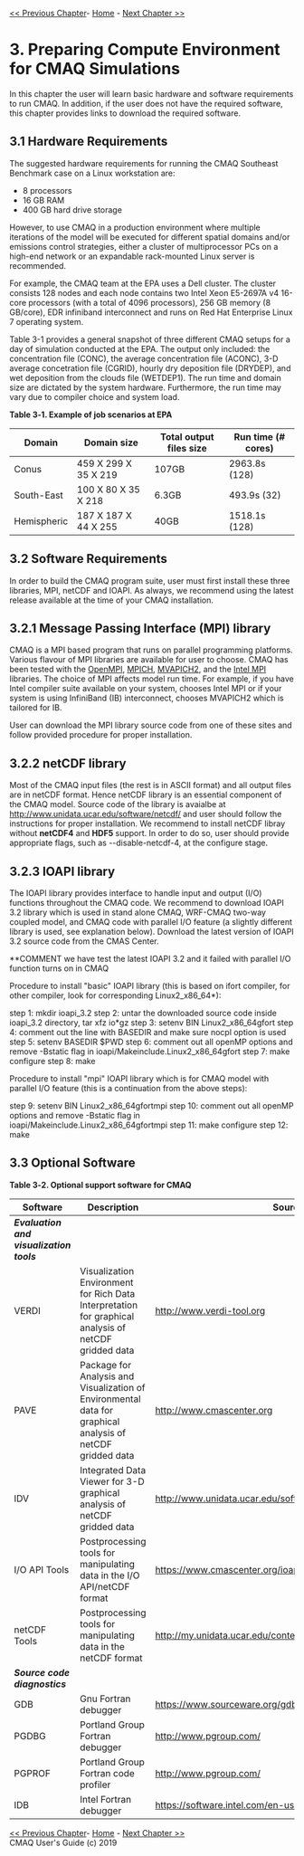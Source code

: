 
<!-- BEGIN COMMENT -->

 [<< Previous Chapter](CMAQ_UG_ch02_program_structure.md)- [Home](README.md) - [Next Chapter >>](CMAQ_UG_ch04_model_inputs.md)

<!-- END COMMENT -->

# 3. Preparing Compute Environment for CMAQ Simulations

In this chapter the user will learn basic hardware and software requirements to run CMAQ. In addition, if the user does not have the required software, this chapter provides links to download the required software. 

## 3.1 Hardware Requirements

The suggested hardware requirements for running the CMAQ Southeast Benchmark case on a Linux workstation are:

-   8 processors
-   16 GB RAM
-   400 GB hard drive storage

However, to use CMAQ in a production environment where multiple iterations of the model will be executed for different spatial domains and/or emissions control strategies, either a cluster of multiprocessor PCs on a high-end network or an expandable rack-mounted Linux server is recommended.

For example, the CMAQ team at the EPA uses a Dell cluster. The cluster consists 128 nodes and each node contains two Intel Xeon E5-2697A v4 16-core processors (with a total of 4096 processors), 256 GB memory (8 GB/core), EDR infiniband interconnect and runs on Red Hat Enterprise Linux 7 operating system.

Table 3-1 provides a general snapshot of three different CMAQ setups for a day of simulation conducted at the EPA. The output only included: the concentration file (CONC), the average concentration file (ACONC), 3-D average concetration file (CGRID), hourly dry deposition file (DRYDEP), and wet deposition from the clouds file (WETDEP1). The run time and domain size are dictated by the system hardware. Furthermore, the run time may vary due to compiler choice and system load.

**Table 3‑1. Example of job scenarios at EPA**

|**Domain**|**Domain size**| **Total output files size** | **Run time (# cores)**  | 
|------------|-------------------------------|-------|--|
| Conus | 459 X 299 X 35 X 219 | 107GB | 2963.8s (128) |
| South-East | 100 X 80 X 35 X 218 | 6.3GB | 493.9s (32) |
| Hemispheric | 187 X 187 X 44 X 255 | 40GB | 1518.1s (128) |

## 3.2 Software Requirements

In order to build the CMAQ program suite, user must first install these three libraries, MPI, netCDF and IOAPI. As always, we recommend using the latest release available at the time of your CMAQ installation.


## 3.2.1 Message Passing Interface (MPI) library

CMAQ is a MPI based program that runs on parallel programming platforms. Various flavour of MPI libraries are available for user to choose. CMAQ has been tested with the [OpenMPI](https://www.open-mpi.org), [MPICH](https://www.mpich.org/downloads), [MVAPICH2](http://mvapich.cse.ohio-state.edu), and the [Intel MPI](https://software.intel.com/en-us/intel-mpi-library) libraries. The choice of MPI affects model run time. For example, if you have Intel compiler suite available on your system, chooses Intel MPI or if your system is using InfiniBand (IB) interconnect, chooses MVAPICH2 which is tailored for IB.

User can download the MPI library source code from one of these sites and follow provided procedure for proper installation.

## 3.2.2 netCDF library

Most of the CMAQ input files (the rest is in ASCII format) and all output files are in netCDF format. Hence netCDF library is an essential component of the CMAQ model. Source code of the library is avaialbe at http://www.unidata.ucar.edu/software/netcdf/ and user should follow the instructions for proper installation. We recommend to install netCDF libray without **netCDF4** and **HDF5** support. In order to do so, user should provide appropriate flags, such as --disable-netcdf-4, at the configure stage.

## 3.2.3 IOAPI library

The IOAPI library provides interface to handle input and output (I/O) functions throughout the CMAQ code. We recommend to download IOAPI 3.2 library which is used in stand alone CMAQ, WRF-CMAQ two-way coupled model, and CMAQ code with parallel I/O feature (a slightly different library is used, see explanation below). Download the latest version of IOAPI 3.2 source code from the CMAS Center.

**COMMENT we have test the latest IOAPI 3.2 and it failed with parallel I/O function turns on in CMAQ

Procedure to install "basic" IOAPI library (this is based on ifort compiler, for other compiler, look for corresponding Linux2_x86_64*):

step 1: mkdir ioapi_3.2
step 2: untar the downloaded source code inside ioapi_3.2 directory, tar xfz io*gz
step 3: setenv BIN Linux2_x86_64gfort
step 4: comment out the line with BASEDIR and make sure nocpl option is used
step 5: setenv BASEDIR $PWD
step 6: comment out all openMP options and remove -Bstatic flag in ioapi/Makeinclude.Linux2_x86_64gfort
step 7: make configure
step 8: make

Procedure to install "mpi" IOAPI library which is for CMAQ model with parallel I/O feature (this is a continuation from the above steps):

step 9: setenv BIN Linux2_x86_64gfortmpi
step 10: comment out all openMP options and remove -Bstatic flag in ioapi/Makeinclude.Linux2_x86_64gfortmpi
step 11: make configure
step 12: make

## 3.3 Optional Software

**Table 3‑2. Optional support software for CMAQ**

|**Software**|**Description**|     **Source**    |
|------------|-------------------------------|---------------------------------------------|
|***Evaluation and visualization tools***| | |
|VERDI|Visualization Environment for Rich Data Interpretation for graphical analysis of netCDF gridded data|[<http://www.verdi-tool.org>](http://www.verdi-tool.org/)|
|PAVE|Package for Analysis and Visualization of Environmental data for graphical analysis of netCDF gridded data|[<http://www.cmascenter.org>](http://www.cmascenter.org/)|
|IDV|Integrated Data Viewer for 3-D graphical analysis of netCDF gridded data|[<http://www.unidata.ucar.edu/software/idv/>](http://www.unidata.ucar.edu/software/idv/)|
|I/O API Tools|Postprocessing tools for manipulating data in the I/O API/netCDF format|[<https://www.cmascenter.org/ioapi/>](https://www.cmascenter.org/ioapi/)|
|netCDF Tools|Postprocessing tools for manipulating data in the netCDF format|[<http://my.unidata.ucar.edu/content/software/netcdf/index.html>](http://my.unidata.ucar.edu/content/software/netcdf/index.html)|
| ***Source code diagnostics*** |
|GDB|Gnu Fortran debugger|[<https://www.sourceware.org/gdb/>](https://www.sourceware.org/gdb/)|
|PGDBG|Portland Group Fortran debugger|[<http://www.pgroup.com/>](http://www.pgroup.com/)|
|PGPROF|Portland Group Fortran code profiler|[<http://www.pgroup.com/>](http://www.pgroup.com/)|
|IDB|Intel Fortran debugger|[<https://software.intel.com/en-us/articles/idb-linux>](https://software.intel.com/en-us/articles/idb-linux)|



<!-- BEGIN COMMENT -->

 [<< Previous Chapter](CMAQ_UG_ch02_program_structure.md)- [Home](README.md) - [Next Chapter >>](CMAQ_UG_ch04_model_inputs.md)<br>
CMAQ User's Guide (c) 2019<br>

<!-- END COMMENT -->
